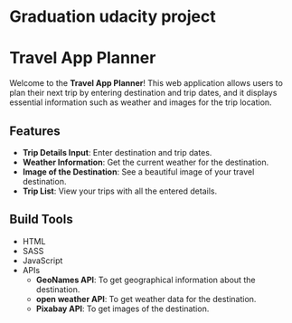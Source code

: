 # Graduation udacity project
# Travel App Planner

Welcome to the **Travel App Planner**! This web application allows users to plan their next trip by entering destination and trip dates, and it displays essential information such as weather and images for the trip location.

## Features

- **Trip Details Input**: Enter destination and trip dates.
- **Weather Information**: Get the current weather for the destination.
- **Image of the Destination**: See a beautiful image of your travel destination.
- **Trip List**: View your trips with all the entered details.

##  Build Tools

* HTML 
* SASS
* JavaScript
* APIs
  - **GeoNames API**: To get geographical information about the destination.
  - **open weather API**: To get weather data for the destination.
  - **Pixabay API**: To get images of the destination.

